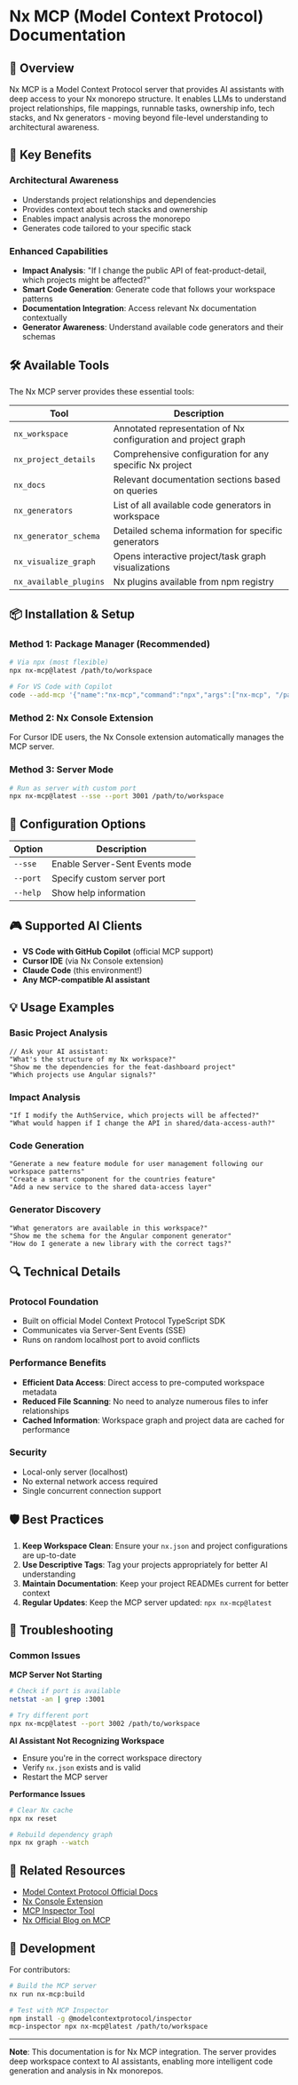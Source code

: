 # Nx MCP (Model Context Protocol) Documentation

## 🎯 Overview

Nx MCP is a Model Context Protocol server that provides AI assistants with deep access to your Nx monorepo structure. It enables LLMs to understand project relationships, file mappings, runnable tasks, ownership info, tech stacks, and Nx generators - moving beyond file-level understanding to architectural awareness.

## 🚀 Key Benefits

### **Architectural Awareness**

- Understands project relationships and dependencies
- Provides context about tech stacks and ownership
- Enables impact analysis across the monorepo
- Generates code tailored to your specific stack

### **Enhanced Capabilities**

- **Impact Analysis**: "If I change the public API of feat-product-detail, which projects might be affected?"
- **Smart Code Generation**: Generate code that follows your workspace patterns
- **Documentation Integration**: Access relevant Nx documentation contextually
- **Generator Awareness**: Understand available code generators and their schemas

## 🛠️ Available Tools

The Nx MCP server provides these essential tools:

| Tool                   | Description                                                    |
| ---------------------- | -------------------------------------------------------------- |
| `nx_workspace`         | Annotated representation of Nx configuration and project graph |
| `nx_project_details`   | Comprehensive configuration for any specific Nx project        |
| `nx_docs`              | Relevant documentation sections based on queries               |
| `nx_generators`        | List of all available code generators in workspace             |
| `nx_generator_schema`  | Detailed schema information for specific generators            |
| `nx_visualize_graph`   | Opens interactive project/task graph visualizations            |
| `nx_available_plugins` | Nx plugins available from npm registry                         |

## 📦 Installation & Setup

### Method 1: Package Manager (Recommended)

```bash
# Via npx (most flexible)
npx nx-mcp@latest /path/to/workspace

# For VS Code with Copilot
code --add-mcp '{"name":"nx-mcp","command":"npx","args":["nx-mcp", "/path/to/workspace"]}'
```

### Method 2: Nx Console Extension

For Cursor IDE users, the Nx Console extension automatically manages the MCP server.

### Method 3: Server Mode

```bash
# Run as server with custom port
npx nx-mcp@latest --sse --port 3001 /path/to/workspace
```

## 🔧 Configuration Options

| Option   | Description                    |
| -------- | ------------------------------ |
| `--sse`  | Enable Server-Sent Events mode |
| `--port` | Specify custom server port     |
| `--help` | Show help information          |

## 🎮 Supported AI Clients

- **VS Code with GitHub Copilot** (official MCP support)
- **Cursor IDE** (via Nx Console extension)
- **Claude Code** (this environment!)
- **Any MCP-compatible AI assistant**

## 💡 Usage Examples

### Basic Project Analysis

```
// Ask your AI assistant:
"What's the structure of my Nx workspace?"
"Show me the dependencies for the feat-dashboard project"
"Which projects use Angular signals?"
```

### Impact Analysis

```
"If I modify the AuthService, which projects will be affected?"
"What would happen if I change the API in shared/data-access-auth?"
```

### Code Generation

```
"Generate a new feature module for user management following our workspace patterns"
"Create a smart component for the countries feature"
"Add a new service to the shared data-access layer"
```

### Generator Discovery

```
"What generators are available in this workspace?"
"Show me the schema for the Angular component generator"
"How do I generate a new library with the correct tags?"
```

## 🔍 Technical Details

### **Protocol Foundation**

- Built on official Model Context Protocol TypeScript SDK
- Communicates via Server-Sent Events (SSE)
- Runs on random localhost port to avoid conflicts

### **Performance Benefits**

- **Efficient Data Access**: Direct access to pre-computed workspace metadata
- **Reduced File Scanning**: No need to analyze numerous files to infer relationships
- **Cached Information**: Workspace graph and project data are cached for performance

### **Security**

- Local-only server (localhost)
- No external network access required
- Single concurrent connection support

## 🛡️ Best Practices

1. **Keep Workspace Clean**: Ensure your `nx.json` and project configurations are up-to-date
2. **Use Descriptive Tags**: Tag your projects appropriately for better AI understanding
3. **Maintain Documentation**: Keep your project READMEs current for better context
4. **Regular Updates**: Keep the MCP server updated: `npx nx-mcp@latest`

## 🐛 Troubleshooting

### Common Issues

**MCP Server Not Starting**

```bash
# Check if port is available
netstat -an | grep :3001

# Try different port
npx nx-mcp@latest --port 3002 /path/to/workspace
```

**AI Assistant Not Recognizing Workspace**

- Ensure you're in the correct workspace directory
- Verify `nx.json` exists and is valid
- Restart the MCP server

**Performance Issues**

```bash
# Clear Nx cache
npx nx reset

# Rebuild dependency graph
npx nx graph --watch
```

## 🔗 Related Resources

- [Model Context Protocol Official Docs](https://modelcontextprotocol.io/)
- [Nx Console Extension](https://marketplace.visualstudio.com/items?itemName=nrwl.angular-console)
- [MCP Inspector Tool](https://modelcontextprotocol.io/docs/tools/inspector)
- [Nx Official Blog on MCP](https://nx.dev/blog/nx-made-cursor-smarter)

## 📝 Development

For contributors:

```bash
# Build the MCP server
nx run nx-mcp:build

# Test with MCP Inspector
npm install -g @modelcontextprotocol/inspector
mcp-inspector npx nx-mcp@latest /path/to/workspace
```

---

**Note**: This documentation is for Nx MCP integration. The server provides deep workspace context to AI assistants, enabling more intelligent code generation and analysis in Nx monorepos.

